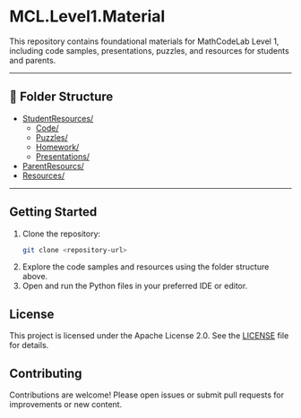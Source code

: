 
# MCL.Level1.Material

This repository contains foundational materials for MathCodeLab Level 1, including code samples, presentations, puzzles, and resources for students and parents.

---




## 📁 Folder Structure

- [StudentResources/](StudentResources/)
    - [Code/](StudentResources/Code/)
    - [Puzzles/](StudentResources/Puzzles/)
    - [Homework/](StudentResources/Homework/)
    - [Presentations/](StudentResources/Presentations/)
- [ParentResourcs/](ParentResourcs/)
- [Resources/](RepoResources/)

---

## Getting Started

1. Clone the repository:
   ```sh
   git clone <repository-url>
   ```
2. Explore the code samples and resources using the folder structure above.
3. Open and run the Python files in your preferred IDE or editor.

## License

This project is licensed under the Apache License 2.0. See the [LICENSE](LICENSE) file for details.

## Contributing

Contributions are welcome! Please open issues or submit pull requests for improvements or new content.

